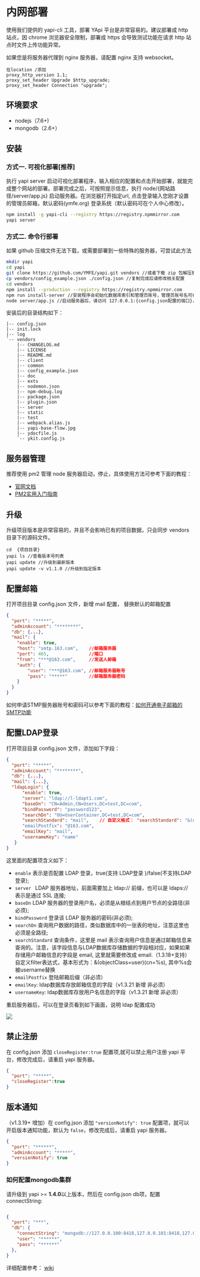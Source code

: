 # 内网部署
使用我们提供的 yapi-cli 工具，部署 YApi 平台是非常容易的。建议部署成 http 站点，因 chrome 浏览器安全限制，部署成 https 会导致测试功能在请求 http 站点时文件上传功能异常。

如果您是将服务器代理到 nginx 服务器，请配置 nginx 支持 websocket。
```
在location /添加
proxy_http_version 1.1;
proxy_set_header Upgrade $http_upgrade;
proxy_set_header Connection "upgrade";
```

## 环境要求
* nodejs（7.6+)
* mongodb（2.6+）


## 安装
### 方式一. 可视化部署[推荐]
执行 yapi server 启动可视化部署程序，输入相应的配置和点击开始部署，就能完成整个网站的部署。部署完成之后，可按照提示信息，执行 node/{网站路径/server/app.js} 启动服务器。在浏览器打开指定url, 点击登录输入您刚才设置的管理员邮箱，默认密码(ymfe.org) 登录系统（默认密码可在个人中心修改）。
```bash
npm install -g yapi-cli --registry https://registry.npmmirror.com
yapi server
``` 
### 方式二. 命令行部署

如果 github 压缩文件无法下载，或需要部署到一些特殊的服务器，可尝试此方法

```bash
mkdir yapi
cd yapi
git clone https://github.com/YMFE/yapi.git vendors //或者下载 zip 包解压到 vendors 目录（clone 整个仓库大概 140+ M，可以通过 `git clone --depth=1 https://github.com/YMFE/yapi.git vendors` 命令减少，大概 10+ M）
cp vendors/config_example.json ./config.json //复制完成后请修改相关配置
cd vendors
npm install --production --registry https://registry.npmmirror.com
npm run install-server //安装程序会初始化数据库索引和管理员账号，管理员账号名可在 config.json 配置
node server/app.js //启动服务器后，请访问 127.0.0.1:{config.json配置的端口}，初次运行会有个编译的过程，请耐心等候
```

安装后的目录结构如下：

```
|-- config.json
|-- init.lock
|-- log
`-- vendors
    |-- CHANGELOG.md
    |-- LICENSE
    |-- README.md
    |-- client
    |-- common
    |-- config_example.json
    |-- doc
    |-- exts
    |-- nodemon.json
    |-- npm-debug.log
    |-- package.json
    |-- plugin.json
    |-- server
    |-- static
    |-- test
    |-- webpack.alias.js
    |-- yapi-base-flow.jpg
    |-- ydocfile.js
    `-- ykit.config.js
```

## 服务器管理

推荐使用 pm2 管理 node 服务器启动，停止，具体使用方法可参考下面的教程：
* <a href="http://pm2.keymetrics.io/docs/usage/quick-start/" target="_blank">官网文档</a>
* <a href="http://imweb.io/topic/57c8cbb27f226f687b365636" target="_blank">PM2实用入门指南</a> 

## 升级
升级项目版本是非常容易的，并且不会影响已有的项目数据，只会同步 vendors 目录下的源码文件。

    cd  {项目目录}
    yapi ls //查看版本号列表
    yapi update //升级到最新版本
    yapi update -v v1.1.0 //升级到指定版本

## 配置邮箱
打开项目目录 config.json 文件，新增 mail 配置， 替换默认的邮箱配置
```json
{
  "port": "*****",
  "adminAccount": "********",
  "db": {...},
  "mail": {
    "enable": true,
    "host": "smtp.163.com",    //邮箱服务器
    "port": 465,               //端口
    "from": "***@163.com",     //发送人邮箱
    "auth": {
        "user": "***@163.com", //邮箱服务器账号
        "pass": "*****"        //邮箱服务器密码
    }
  }
}
```
如何申请STMP服务器账号和密码可以参考下面的教程：<a href="https://jingyan.baidu.com/article/fdbd42771da9b0b89e3f48a8.html" target="_blank">如何开通电子邮箱的SMTP功能</a>


## 配置LDAP登录
     
打开项目目录 config.json 文件，添加如下字段：   

```json
{
  "port": "*****",
  "adminAccount": "********",
  "db": {...},
  "mail": {...},
  "ldapLogin": {
      "enable": true,
      "server": "ldap://l-ldapt1.com",
      "baseDn": "CN=Admin,CN=Users,DC=test,DC=com",
      "bindPassword": "password123",
      "searchDn": "OU=UserContainer,DC=test,DC=com",
      "searchStandard": "mail",    // 自定义格式： "searchStandard": "&(objectClass=user)(cn=%s)"
      "emailPostfix": "@163.com",
      "emailKey": "mail",
      "usernameKey": "name"
   }
}

```   
这里面的配置项含义如下：  

- `enable` 表示是否配置 LDAP 登录，true(支持 LDAP登录 )/false(不支持LDAP登录);
- `server ` LDAP 服务器地址，前面需要加上 ldap:// 前缀，也可以是 ldaps:// 表示是通过 SSL 连接;
- `baseDn` LDAP 服务器的登录用户名，必须是从根结点到用户节点的全路径(非必须);
- `bindPassword` 登录该 LDAP 服务器的密码(非必须);
- `searchDn` 查询用户数据的路径，类似数据库中的一张表的地址，注意这里也必须是全路径;
- `searchStandard` 查询条件，这里是 mail 表示查询用户信息是通过邮箱信息来查询的。注意，该字段信息与LDAP数据库存储数据的字段相对应，如果如果存储用户邮箱信息的字段是 email,  这里就需要修改成 email.（1.3.18+支持）自定义filter表达式，基本形式为：&(objectClass=user)(cn=%s), 其中%s会被username替换
- `emailPostfix` 登陆邮箱后缀（非必须）
- `emailKey`: ldap数据库存放邮箱信息的字段（v1.3.21 新增 非必须）
- `usernameKey`: ldap数据库存放用户名信息的字段（v1.3.21 新增 非必须）


重启服务器后，可以在登录页看到如下画面，说明 ldap 配置成功

<img src="./ldap.png" />


## 禁止注册
在 config.json 添加 `closeRegister:true` 配置项,就可以禁止用户注册 yapi 平台，修改完成后，请重启 yapi 服务器。

```json
{
  "port": "*****",
  "closeRegister":true
}

```

## 版本通知
（v1.3.19+ 增加）在 config.json 添加 `"versionNotify": true` 配置项，就可以开启版本通知功能，默认为 `false`，修改完成后，请重启 yapi 服务器。

```json
{
  "port": "******",
  "adminAccount": "*****",
  "versionNotify": true
}

```


### 如何配置mongodb集群

请升级到 yapi >= **1.4.0**以上版本，然后在 config.json db项，配置 connectString:

```json

{
  "port": "***",
  "db": {
    "connectString": "mongodb://127.0.0.100:8418,127.0.0.101:8418,127.0.0.102:8418/yapidb?slaveOk=true",
    "user": "******",
    "pass": "******"
  },
}

```

详细配置参考： [wiki](https://mongoosejs.com/docs/connections.html#multiple_connections)
